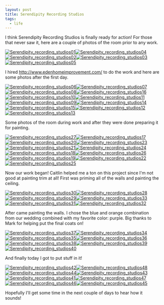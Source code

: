 ```yaml
---
layout: post
title: Serendipity Recording Studios
tags:
  - life
---
```

<p>I think&nbsp;Serendipity Recording Studios is finally ready for action! For those that never saw it, here are a couple of photos of the room prior to any work.<div class='p_embed p_image_embed'><a href="http://getfile4.posterous.com/getfile/files.posterous.com/temp-2011-06-20/ndkgCraGdemyptsxIDgzyqBGqrsaqzGrewcFpGJiztaluzqneopHhaqJfzum/Serendipity_Recording_Studios01.jpg"><img alt="Serendipity_recording_studios01" src="http://getfile4.posterous.com/getfile/files.posterous.com/temp-2011-06-20/ndkgCraGdemyptsxIDgzyqBGqrsaqzGrewcFpGJiztaluzqneopHhaqJfzum/Serendipity_Recording_Studios01.jpg" /></a><a href="http://getfile1.posterous.com/getfile/files.posterous.com/temp-2011-06-20/EoHnhbwDodrBvrrfkDzusEphxjlDfebfaBshejidJCkzHEvnCoswFGqHzAnq/Serendipity_Recording_Studios04.jpg"><img alt="Serendipity_recording_studios04" src="http://getfile1.posterous.com/getfile/files.posterous.com/temp-2011-06-20/EoHnhbwDodrBvrrfkDzusEphxjlDfebfaBshejidJCkzHEvnCoswFGqHzAnq/Serendipity_Recording_Studios04.jpg" /></a><a href="http://getfile7.posterous.com/getfile/files.posterous.com/temp-2011-06-20/grAejcbyqwwJwfAvBIFmcfIEohnGAFtebJutaEIemdDhnnbdEjHruBEHAmbF/Serendipity_Recording_Studios02.jpg"><img alt="Serendipity_recording_studios02" src="http://getfile7.posterous.com/getfile/files.posterous.com/temp-2011-06-20/grAejcbyqwwJwfAvBIFmcfIEohnGAFtebJutaEIemdDhnnbdEjHruBEHAmbF/Serendipity_Recording_Studios02.jpg" /></a><a href="http://getfile8.posterous.com/getfile/files.posterous.com/temp-2011-06-20/gamcBrzgIkjoIHcEIHdDroBCHiaxswcktHEbvCkwHoHHbojxykbIdatGzElB/Serendipity_Recording_Studios03.jpg"><img alt="Serendipity_recording_studios03" src="http://getfile8.posterous.com/getfile/files.posterous.com/temp-2011-06-20/gamcBrzgIkjoIHcEIHdDroBCHiaxswcktHEbvCkwHoHHbojxykbIdatGzElB/Serendipity_Recording_Studios03.jpg" /></a><a href="http://getfile6.posterous.com/getfile/files.posterous.com/temp-2011-06-20/pBtsHqExDtaeFinrAioHEnzqrhhcfBxzucBraJefxGAwabhfrJcJdBoppzqv/Serendipity_Recording_Studios05.jpg"><img alt="Serendipity_recording_studios05" src="http://getfile6.posterous.com/getfile/files.posterous.com/temp-2011-06-20/pBtsHqExDtaeFinrAioHEnzqrhhcfBxzucBraJefxGAwabhfrJcJdBoppzqv/Serendipity_Recording_Studios05.jpg" /></a></div></p><p>I hired&nbsp;<a href="http://www.edenhomeimprovement.com/">http://www.edenhomeimprovement.com/</a> to do the work and here are some photos after the first day.</p><p><div class='p_embed p_image_embed'><a href="http://getfile0.posterous.com/getfile/files.posterous.com/temp-2011-06-20/qhsFrdopgasuxGyoDgwJqeElhsAInriDFkpjufoclkGhqtDucHIvhdlqtCAs/Serendipity_Recording_Studios06.jpg"><img alt="Serendipity_recording_studios06" src="http://getfile0.posterous.com/getfile/files.posterous.com/temp-2011-06-20/qhsFrdopgasuxGyoDgwJqeElhsAInriDFkpjufoclkGhqtDucHIvhdlqtCAs/Serendipity_Recording_Studios06.jpg" /></a><a href="http://getfile7.posterous.com/getfile/files.posterous.com/temp-2011-06-20/BekIDFezriDAslHCfskbtsFvtwbslHzydddnIdEfksmjffaDwdcxbdbjGbla/Serendipity_Recording_Studios07.jpg"><img alt="Serendipity_recording_studios07" src="http://getfile7.posterous.com/getfile/files.posterous.com/temp-2011-06-20/BekIDFezriDAslHCfskbtsFvtwbslHzydddnIdEfksmjffaDwdcxbdbjGbla/Serendipity_Recording_Studios07.jpg" /></a><a href="http://getfile4.posterous.com/getfile/files.posterous.com/temp-2011-06-20/qejEeFCoBhlIxBEsrAkqarmuvpeijGBoIHcwdyJwxmwvkgixamFwzkibilwB/Serendipity_Recording_Studios08.jpg"><img alt="Serendipity_recording_studios08" src="http://getfile4.posterous.com/getfile/files.posterous.com/temp-2011-06-20/qejEeFCoBhlIxBEsrAkqarmuvpeijGBoIHcwdyJwxmwvkgixamFwzkibilwB/Serendipity_Recording_Studios08.jpg" /></a><a href="http://getfile1.posterous.com/getfile/files.posterous.com/temp-2011-06-20/ubbvkbwrfcveftHkkxcsmHicHeepFGkilJsawCdnCCsebdeGErHcnmgoJHCc/Serendipity_Recording_Studios16.jpg"><img alt="Serendipity_recording_studios16" src="http://getfile1.posterous.com/getfile/files.posterous.com/temp-2011-06-20/ubbvkbwrfcveftHkkxcsmHicHeepFGkilJsawCdnCCsebdeGErHcnmgoJHCc/Serendipity_Recording_Studios16.jpg" /></a><a href="http://getfile2.posterous.com/getfile/files.posterous.com/temp-2011-06-20/gvAIhJIqAFhmCyjnyJskAumpeiEFunqGpmtneyBcrigpyBcGFyHCBJDGlrnx/Serendipity_Recording_Studios10.jpg"><img alt="Serendipity_recording_studios10" src="http://getfile2.posterous.com/getfile/files.posterous.com/temp-2011-06-20/gvAIhJIqAFhmCyjnyJskAumpeiEFunqGpmtneyBcrigpyBcGFyHCBJDGlrnx/Serendipity_Recording_Studios10.jpg" /></a><a href="http://getfile3.posterous.com/getfile/files.posterous.com/temp-2011-06-20/iJqbAjamkbJjruIBqcBjgrnmqEBnBnebgkEszcnJIiggrFFdsxqzCkeaaxaq/Serendipity_Recording_Studios11.jpg"><img alt="Serendipity_recording_studios11" src="http://getfile3.posterous.com/getfile/files.posterous.com/temp-2011-06-20/iJqbAjamkbJjruIBqcBjgrnmqEBnBnebgkEszcnJIiggrFFdsxqzCkeaaxaq/Serendipity_Recording_Studios11.jpg" /></a><a href="http://getfile1.posterous.com/getfile/files.posterous.com/temp-2011-06-20/rGkgsabDcdiqoCDqsgjEyHzCnyuJgIFxDuAlopzxruxuGIDFdmFiCdAhagBy/Serendipity_Recording_Studios09.jpg"><img alt="Serendipity_recording_studios09" src="http://getfile1.posterous.com/getfile/files.posterous.com/temp-2011-06-20/rGkgsabDcdiqoCDqsgjEyHzCnyuJgIFxDuAlopzxruxuGIDFdmFiCdAhagBy/Serendipity_Recording_Studios09.jpg" /></a><a href="http://getfile3.posterous.com/getfile/files.posterous.com/temp-2011-06-20/ogDhDwlHoEhdnaBoIGdJsdHJogjBzyoFgGJCedJasdtjbnzlddByduIpcmdD/Serendipity_Recording_Studios14.jpg"><img alt="Serendipity_recording_studios14" src="http://getfile3.posterous.com/getfile/files.posterous.com/temp-2011-06-20/ogDhDwlHoEhdnaBoIGdJsdHJogjBzyoFgGJCedJasdtjbnzlddByduIpcmdD/Serendipity_Recording_Studios14.jpg" /></a><a href="http://getfile8.posterous.com/getfile/files.posterous.com/temp-2011-06-20/pxfGDEDoozyllxuezjkIvqxpBxsBhpgzojnsFFiHrnhiidgrjwuzkjfIzBpv/Serendipity_Recording_Studios15.jpg"><img alt="Serendipity_recording_studios15" src="http://getfile8.posterous.com/getfile/files.posterous.com/temp-2011-06-20/pxfGDEDoozyllxuezjkIvqxpBxsBhpgzojnsFFiHrnhiidgrjwuzkjfIzBpv/Serendipity_Recording_Studios15.jpg" /></a><a href="http://getfile7.posterous.com/getfile/files.posterous.com/temp-2011-06-20/CdlzbyFnFFmzADiIuBlematFHhlsHmnaEGHgIayqghzfjnwemDIGeyDDzkAG/Serendipity_Recording_Studios12.jpg"><img alt="Serendipity_recording_studios12" src="http://getfile7.posterous.com/getfile/files.posterous.com/temp-2011-06-20/CdlzbyFnFFmzADiIuBlematFHhlsHmnaEGHgIayqghzfjnwemDIGeyDDzkAG/Serendipity_Recording_Studios12.jpg" /></a><a href="http://getfile7.posterous.com/getfile/files.posterous.com/temp-2011-06-20/cIJFAHhywIAwrJCbFfvvGqlxCoBuuhayqJgdkkEGppjwDumshyhuahJcmrnI/Serendipity_Recording_Studios13.jpg"><img alt="Serendipity_recording_studios13" src="http://getfile7.posterous.com/getfile/files.posterous.com/temp-2011-06-20/cIJFAHhywIAwrJCbFfvvGqlxCoBuuhayqJgdkkEGppjwDumshyhuahJcmrnI/Serendipity_Recording_Studios13.jpg" /></a></div></p><p>Some photos of the room during work and after they were done preparing it for painting.</p><p><div class='p_embed p_image_embed'><a href="http://getfile3.posterous.com/getfile/files.posterous.com/temp-2011-06-20/ozlgFdyEEryHsyEnyvIdskIoebDajoIjaEhtwnwlqpjrjbHaqHvBihexzFah/Serendipity_Recording_Studios27.jpg"><img alt="Serendipity_recording_studios27" src="http://getfile3.posterous.com/getfile/files.posterous.com/temp-2011-06-20/ozlgFdyEEryHsyEnyvIdskIoebDajoIjaEhtwnwlqpjrjbHaqHvBihexzFah/Serendipity_Recording_Studios27.jpg" /></a><a href="http://getfile2.posterous.com/getfile/files.posterous.com/temp-2011-06-20/AmyFfaqDcudGstEhynwvhdbHAdmgImoIajdidzzAjCkewwwAjpvazebfezgm/Serendipity_Recording_Studios17.jpg"><img alt="Serendipity_recording_studios17" src="http://getfile2.posterous.com/getfile/files.posterous.com/temp-2011-06-20/AmyFfaqDcudGstEhynwvhdbHAdmgImoIajdidzzAjCkewwwAjpvazebfezgm/Serendipity_Recording_Studios17.jpg" /></a><a href="http://getfile8.posterous.com/getfile/files.posterous.com/temp-2011-06-20/wsuAFuseDIidGGxIbaEussbdzDaFdmItmxHyvItomftsHhGqIalecAaxyhEu/Serendipity_Recording_Studios20.jpg"><img alt="Serendipity_recording_studios20" src="http://getfile8.posterous.com/getfile/files.posterous.com/temp-2011-06-20/wsuAFuseDIidGGxIbaEussbdzDaFdmItmxHyvItomftsHhGqIalecAaxyhEu/Serendipity_Recording_Studios20.jpg" /></a><a href="http://getfile8.posterous.com/getfile/files.posterous.com/temp-2011-06-20/qdxsuvFHzFnAAbyuszprEBEojEamwjqwFGFHzjEfHkHFAayhABtdkBfdwCmb/Serendipity_Recording_Studios23.jpg"><img alt="Serendipity_recording_studios23" src="http://getfile8.posterous.com/getfile/files.posterous.com/temp-2011-06-20/qdxsuvFHzFnAAbyuszprEBEojEamwjqwFGFHzjEfHkHFAayhABtdkBfdwCmb/Serendipity_Recording_Studios23.jpg" /></a><a href="http://getfile4.posterous.com/getfile/files.posterous.com/temp-2011-06-20/CEAIFrvwrmloIDedDngecroakomxcfiJfazcEsgIAJiawzjueeqqBsliIrxF/Serendipity_Recording_Studios21.jpg"><img alt="Serendipity_recording_studios21" src="http://getfile4.posterous.com/getfile/files.posterous.com/temp-2011-06-20/CEAIFrvwrmloIDedDngecroakomxcfiJfazcEsgIAJiawzjueeqqBsliIrxF/Serendipity_Recording_Studios21.jpg" /></a><a href="http://getfile0.posterous.com/getfile/files.posterous.com/temp-2011-06-20/FCxBrebsGAAqremrAixHaExIdGcvyoyhtzfJudJeByjjuBoodruqpllnsjBj/Serendipity_Recording_Studios24.jpg"><img alt="Serendipity_recording_studios24" src="http://getfile0.posterous.com/getfile/files.posterous.com/temp-2011-06-20/FCxBrebsGAAqremrAixHaExIdGcvyoyhtzfJudJeByjjuBoodruqpllnsjBj/Serendipity_Recording_Studios24.jpg" /></a><a href="http://getfile5.posterous.com/getfile/files.posterous.com/temp-2011-06-20/yHBiFvHuzcxxCtbAAbzlsHFiJcGCzdiEIoojvCiylECnjvwpuAtyrxfhBupf/Serendipity_Recording_Studios18.jpg"><img alt="Serendipity_recording_studios18" src="http://getfile5.posterous.com/getfile/files.posterous.com/temp-2011-06-20/yHBiFvHuzcxxCtbAAbzlsHFiJcGCzdiEIoojvCiylECnjvwpuAtyrxfhBupf/Serendipity_Recording_Studios18.jpg" /></a><a href="http://getfile1.posterous.com/getfile/files.posterous.com/temp-2011-06-20/tgqukihAyweonCcgqxlgazselAobekzJHCzsDszypubmoIroiErknzFbxAzf/Serendipity_Recording_Studios26.jpg"><img alt="Serendipity_recording_studios26" src="http://getfile1.posterous.com/getfile/files.posterous.com/temp-2011-06-20/tgqukihAyweonCcgqxlgazselAobekzJHCzsDszypubmoIroiErknzFbxAzf/Serendipity_Recording_Studios26.jpg" /></a><a href="http://getfile6.posterous.com/getfile/files.posterous.com/temp-2011-06-20/pywqBkwcbgjbxJBftuGFAemtjfsEwfcrEeBHapExJnyeekfCmHeCIgEDIfeb/Serendipity_Recording_Studios19.jpg"><img alt="Serendipity_recording_studios19" src="http://getfile6.posterous.com/getfile/files.posterous.com/temp-2011-06-20/pywqBkwcbgjbxJBftuGFAemtjfsEwfcrEeBHapExJnyeekfCmHeCIgEDIfeb/Serendipity_Recording_Studios19.jpg" /></a><a href="http://getfile3.posterous.com/getfile/files.posterous.com/temp-2011-06-20/npGuaHcFnoDkexAEzxgotBymwrmmFspHcsjdgoIsFrcwloahIFgdgFjzrekc/Serendipity_Recording_Studios22.jpg"><img alt="Serendipity_recording_studios22" src="http://getfile3.posterous.com/getfile/files.posterous.com/temp-2011-06-20/npGuaHcFnoDkexAEzxgotBymwrmmFspHcsjdgoIsFrcwloahIFgdgFjzrekc/Serendipity_Recording_Studios22.jpg" /></a><a href="http://getfile1.posterous.com/getfile/files.posterous.com/temp-2011-06-20/hHaIEbCyhlcdrColECogdysjzEhklBxtAEpGihhAEftdvjBswnlcsayautsc/Serendipity_Recording_Studios25.jpg"><img alt="Serendipity_recording_studios25" src="http://getfile1.posterous.com/getfile/files.posterous.com/temp-2011-06-20/hHaIEbCyhlcdrColECogdysjzEhklBxtAEpGihhAEftdvjBswnlcsayautsc/Serendipity_Recording_Studios25.jpg" /></a></div></p><p>Now our work began! Caitlin helped me a ton on this project since I'm not good at painting trim at all! First was priming all of the walls and painting the ceiling.</p><p><div class='p_embed p_image_embed'><a href="http://getfile1.posterous.com/getfile/files.posterous.com/temp-2011-06-20/bvBsIxpmrtumpJpJwnqiAHBrwxjCkCCHsDbIzlHIInxEjzpatthyowzwAhFJ/Serendipity_Recording_Studios30.jpg"><img alt="Serendipity_recording_studios30" src="http://getfile1.posterous.com/getfile/files.posterous.com/temp-2011-06-20/bvBsIxpmrtumpJpJwnqiAHBrwxjCkCCHsDbIzlHIInxEjzpatthyowzwAhFJ/Serendipity_Recording_Studios30.jpg" /></a><a href="http://getfile8.posterous.com/getfile/files.posterous.com/temp-2011-06-20/aAgbEuFxDhhBBwdewksrtHpnCdkksxiGqppEJfkfeltqeeDpJjbqtIbaDvyr/Serendipity_Recording_Studios28.jpg"><img alt="Serendipity_recording_studios28" src="http://getfile8.posterous.com/getfile/files.posterous.com/temp-2011-06-20/aAgbEuFxDhhBBwdewksrtHpnCdkksxiGqppEJfkfeltqeeDpJjbqtIbaDvyr/Serendipity_Recording_Studios28.jpg" /></a><a href="http://getfile2.posterous.com/getfile/files.posterous.com/temp-2011-06-20/ulGfjtAnxnwCvGgcwJdjogcefwqxlmxytHjusJjteIrjIpipGvIIrCksuJdA/Serendipity_Recording_Studios29.jpg"><img alt="Serendipity_recording_studios29" src="http://getfile2.posterous.com/getfile/files.posterous.com/temp-2011-06-20/ulGfjtAnxnwCvGgcwJdjogcefwqxlmxytHjusJjteIrjIpipGvIIrCksuJdA/Serendipity_Recording_Studios29.jpg" /></a><a href="http://getfile2.posterous.com/getfile/files.posterous.com/temp-2011-06-20/krtlBwDlvHHbhocJdhDgeIeDzFdBcGfqngfFtAbvkrwvcwGwmAEBDEfvobrp/Serendipity_Recording_Studios33.jpg"><img alt="Serendipity_recording_studios33" src="http://getfile2.posterous.com/getfile/files.posterous.com/temp-2011-06-20/krtlBwDlvHHbhocJdhDgeIeDzFdBcGfqngfFtAbvkrwvcwGwmAEBDEfvobrp/Serendipity_Recording_Studios33.jpg" /></a><a href="http://getfile3.posterous.com/getfile/files.posterous.com/temp-2011-06-20/EeewapHEuvvfbcvIbIvkeFBsCfIwJgjmzDswAvjElrdpoFheCsEclhfDrfCq/Serendipity_Recording_Studios31.jpg"><img alt="Serendipity_recording_studios31" src="http://getfile3.posterous.com/getfile/files.posterous.com/temp-2011-06-20/EeewapHEuvvfbcvIbIvkeFBsCfIwJgjmzDswAvjElrdpoFheCsEclhfDrfCq/Serendipity_Recording_Studios31.jpg" /></a><a href="http://getfile6.posterous.com/getfile/files.posterous.com/temp-2011-06-20/chxzmAxbcAhDkupstBIuznDdtpgpDthobbfDgtEkmHavpxBgbldFFixjArtG/Serendipity_Recording_Studios32.jpg"><img alt="Serendipity_recording_studios32" src="http://getfile6.posterous.com/getfile/files.posterous.com/temp-2011-06-20/chxzmAxbcAhDkupstBIuznDdtpgpDthobbfDgtEkmHavpxBgbldFFixjArtG/Serendipity_Recording_Studios32.jpg" /></a></div></p><p>After came painting the walls. I chose the blue and orange combination from our wedding combined with my favorite color: purple. Big thanks to Mark for helping put the final coats on!</p><p><div class='p_embed p_image_embed'><a href="http://getfile6.posterous.com/getfile/files.posterous.com/temp-2011-06-20/DJzcaGbsBBkfmslEtoFraGmecaEhdsBcoGJdlqBnABDkahwhIzxvnkgqCCHy/Serendipity_Recording_Studios37.jpg"><img alt="Serendipity_recording_studios37" src="http://getfile6.posterous.com/getfile/files.posterous.com/temp-2011-06-20/DJzcaGbsBBkfmslEtoFraGmecaEhdsBcoGJdlqBnABDkahwhIzxvnkgqCCHy/Serendipity_Recording_Studios37.jpg" /></a><a href="http://getfile6.posterous.com/getfile/files.posterous.com/temp-2011-06-20/GggHkixnHzBkvGoqaigqpAdAdupjksDsspslubyktupExDEFvJExoGiCvpqo/Serendipity_Recording_Studios34.jpg"><img alt="Serendipity_recording_studios34" src="http://getfile6.posterous.com/getfile/files.posterous.com/temp-2011-06-20/GggHkixnHzBkvGoqaigqpAdAdupjksDsspslubyktupExDEFvJExoGiCvpqo/Serendipity_Recording_Studios34.jpg" /></a><a href="http://getfile1.posterous.com/getfile/files.posterous.com/temp-2011-06-20/GeujksEFApbtthJuAnuwrGxafixocxHgltdwkgAcHeDprDJkCtejebzDgIhd/Serendipity_Recording_Studios35.jpg"><img alt="Serendipity_recording_studios35" src="http://getfile1.posterous.com/getfile/files.posterous.com/temp-2011-06-20/GeujksEFApbtthJuAnuwrGxafixocxHgltdwkgAcHeDprDJkCtejebzDgIhd/Serendipity_Recording_Studios35.jpg" /></a><a href="http://getfile6.posterous.com/getfile/files.posterous.com/temp-2011-06-20/IodAtydkdDmDDppBHxrxbhkkmhhCnrqImmlkcdiCfktniBdGbivasGqeHxIx/Serendipity_Recording_Studios36.jpg"><img alt="Serendipity_recording_studios36" src="http://getfile6.posterous.com/getfile/files.posterous.com/temp-2011-06-20/IodAtydkdDmDDppBHxrxbhkkmhhCnrqImmlkcdiCfktniBdGbivasGqeHxIx/Serendipity_Recording_Studios36.jpg" /></a><a href="http://getfile3.posterous.com/getfile/files.posterous.com/temp-2011-06-20/xrubwvqElrADbAszcFvqkaHcaFGzHvzbtoBtEmeGktojcIdIzkvfikvdebkv/Serendipity_Recording_Studios38.jpg"><img alt="Serendipity_recording_studios38" src="http://getfile3.posterous.com/getfile/files.posterous.com/temp-2011-06-20/xrubwvqElrADbAszcFvqkaHcaFGzHvzbtoBtEmeGktojcIdIzkvfikvdebkv/Serendipity_Recording_Studios38.jpg" /></a><a href="http://getfile0.posterous.com/getfile/files.posterous.com/temp-2011-06-20/hJxJHBJbioEeffyBukqAFswktqHipHFFiAGjgphArjlfIvHBpADAgyyCtEwJ/Serendipity_Recording_Studios39.jpg"><img alt="Serendipity_recording_studios39" src="http://getfile0.posterous.com/getfile/files.posterous.com/temp-2011-06-20/hJxJHBJbioEeffyBukqAFswktqHipHFFiAGjgphArjlfIvHBpADAgyyCtEwJ/Serendipity_Recording_Studios39.jpg" /></a><a href="http://getfile4.posterous.com/getfile/files.posterous.com/temp-2011-06-20/ijoEfqAFBjpEespjJvhrfFywIilvtkBbIkFEhDcHuIdEqcJbzcByhIuaiJhE/Serendipity_Recording_Studios40.jpg"><img alt="Serendipity_recording_studios40" src="http://getfile4.posterous.com/getfile/files.posterous.com/temp-2011-06-20/ijoEfqAFBjpEespjJvhrfFywIilvtkBbIkFEhDcHuIdEqcJbzcByhIuaiJhE/Serendipity_Recording_Studios40.jpg" /></a></div></p><p>And finally today I got to put stuff in it!</p><p><div class='p_embed p_image_embed'><a href="http://getfile2.posterous.com/getfile/files.posterous.com/temp-2011-06-20/ujhEkrzEdxuuGHpzCycJjsGGhdqvwCtFyrBwAklnjnGnwBCqrjvHiekjtiww/Serendipity_Recording_Studios42.jpg"><img alt="Serendipity_recording_studios42" src="http://getfile2.posterous.com/getfile/files.posterous.com/temp-2011-06-20/ujhEkrzEdxuuGHpzCycJjsGGhdqvwCtFyrBwAklnjnGnwBCqrjvHiekjtiww/Serendipity_Recording_Studios42.jpg" /></a><a href="http://getfile5.posterous.com/getfile/files.posterous.com/temp-2011-06-20/vvIzCgknbhtFmcBsjFygDrABFEGiBfDwtAlJFCJlCcqIsFjdFjtGwAeyiEvb/Serendipity_Recording_Studios48.jpg"><img alt="Serendipity_recording_studios48" src="http://getfile5.posterous.com/getfile/files.posterous.com/temp-2011-06-20/vvIzCgknbhtFmcBsjFygDrABFEGiBfDwtAlJFCJlCcqIsFjdFjtGwAeyiEvb/Serendipity_Recording_Studios48.jpg" /></a><a href="http://getfile0.posterous.com/getfile/files.posterous.com/temp-2011-06-20/lndIyGhuEGnAquettsBnsIqGBaqhgFigGjeEyDiFcHEpwouDBAFmpIiziIfp/Serendipity_Recording_Studios44.jpg"><img alt="Serendipity_recording_studios44" src="http://getfile0.posterous.com/getfile/files.posterous.com/temp-2011-06-20/lndIyGhuEGnAquettsBnsIqGBaqhgFigGjeEyDiFcHEpwouDBAFmpIiziIfp/Serendipity_Recording_Studios44.jpg" /></a><a href="http://getfile9.posterous.com/getfile/files.posterous.com/temp-2011-06-20/sfvdrrstqyDAhzlIjeIrJsHvnrbyiEtjBhqaEGbrqnGIDdrdkeafgqifEnld/Serendipity_Recording_Studios43.jpg"><img alt="Serendipity_recording_studios43" src="http://getfile9.posterous.com/getfile/files.posterous.com/temp-2011-06-20/sfvdrrstqyDAhzlIjeIrJsHvnrbyiEtjBhqaEGbrqnGIDdrdkeafgqifEnld/Serendipity_Recording_Studios43.jpg" /></a><a href="http://getfile2.posterous.com/getfile/files.posterous.com/temp-2011-06-20/ojrEEAproIAmopmmorBiDxwltiahCFwyoGpzJcfGlhnwyqnevuIEefhtAFsb/Serendipity_Recording_Studios41.jpg"><img alt="Serendipity_recording_studios41" src="http://getfile2.posterous.com/getfile/files.posterous.com/temp-2011-06-20/ojrEEAproIAmopmmorBiDxwltiahCFwyoGpzJcfGlhnwyqnevuIEefhtAFsb/Serendipity_Recording_Studios41.jpg" /></a><a href="http://getfile2.posterous.com/getfile/files.posterous.com/temp-2011-06-20/uGonmxrIadgbkrcgyCAAawFnhfIBvsdljsaIHIgqBfxIgssloBoJDvhFGfjG/Serendipity_Recording_Studios47.jpg"><img alt="Serendipity_recording_studios47" src="http://getfile2.posterous.com/getfile/files.posterous.com/temp-2011-06-20/uGonmxrIadgbkrcgyCAAawFnhfIBvsdljsaIHIgqBfxIgssloBoJDvhFGfjG/Serendipity_Recording_Studios47.jpg" /></a><a href="http://getfile6.posterous.com/getfile/files.posterous.com/temp-2011-06-20/EaluvvHyfdxixdAldcDgxsDhFggzmFgdFJlpfJHllfElkotcxmGgFtIzpggo/Serendipity_Recording_Studios46.jpg"><img alt="Serendipity_recording_studios46" src="http://getfile6.posterous.com/getfile/files.posterous.com/temp-2011-06-20/EaluvvHyfdxixdAldcDgxsDhFggzmFgdFJlpfJHllfElkotcxmGgFtIzpggo/Serendipity_Recording_Studios46.jpg" /></a><a href="http://getfile1.posterous.com/getfile/files.posterous.com/temp-2011-06-20/jGIBvpCeDaDssEzdJGjidpewFkdzcaGCdrBpGjmysnhaFCfjkkprtvsaCcGj/Serendipity_Recording_Studios45.jpg"><img alt="Serendipity_recording_studios45" src="http://getfile1.posterous.com/getfile/files.posterous.com/temp-2011-06-20/jGIBvpCeDaDssEzdJGjidpewFkdzcaGCdrBpGjmysnhaFCfjkkprtvsaCcGj/Serendipity_Recording_Studios45.jpg" /></a></div></p><p>Hopefully I'll get some time in the next couple of days to hear how it sounds!</p>
